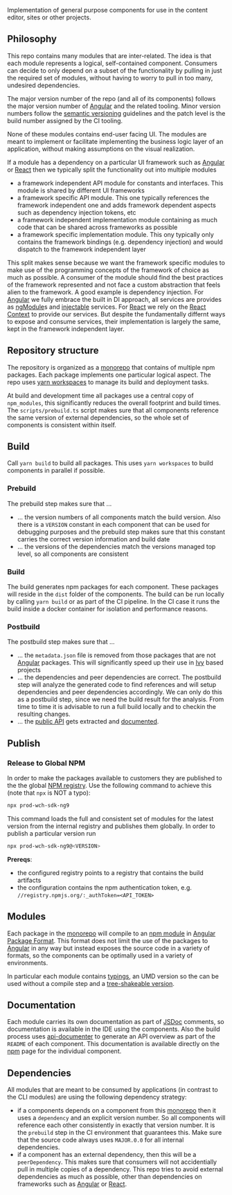 Implementation of general purpose components for use in the content editor, sites or other projects.

## Philosophy

This repo contains many modules that are inter-related. The idea is that each module represents a logical, self-contained component. Consumers can decide to only depend on a subset of the functionality by pulling in just the required set of modules, without having to worry to pull in too many, undesired dependencies.

The major version number of the repo (and all of its components) follows the major version number of [Angular](https://angular.io/) and the related tooling. Minor version numbers follow the [semantic versioning](https://semver.org/) guidelines and the patch level is the build number assigned by the CI tooling.

None of these modules contains end-user facing UI. The modules are meant to implement or facilitate implementing the business logic layer of an application, without making assumptions on the visual realization.

If a module has a dependency on a particular UI framework such as [Angular](https://angular.io/) or [React](https://reactjs.org/) then we typically split the functionality out into multiple modules

- a framework independent API module for constants and interfaces. This module is shared by different UI frameworks
- a framework specific API module. This one typically references the framework independent one and adds framework dependent aspects such as dependency injection tokens, etc
- a framework independent implementation module containing as much code that can be shared across frameworks as possible
- a framework specific implementation module. This ony typically only contains the framework bindings (e.g. dependency injection) and would dispatch to the framework independent layer

This split makes sense because we want the framework specific modules to make use of the programming concepts of the framework of choice as much as possible. A consumer of the module should find the best practices of the framework represented and not face a custom abstraction that feels alien to the framework. A good example is dependency injection. For [Angular](https://angular.io/) we fully embrace the built in DI approach, all services are provides as [ngModule](https://angular.io/guide/ngmodules)s and [injectable](https://angular.io/api/core/Injectable) services. For [React](https://reactjs.org/) we rely on the [React Context](https://reactjs.org/docs/context.html) to provide our services. But despite the fundamentally differnt ways to expose and consume services, their implementation is largely the same, kept in the framework independent layer.

## Repository structure

The repository is organized as a [monorepo](https://en.wikipedia.org/wiki/Monorepo) that contains of multiple npm packages. Each package implements one particular logical aspect. The repo uses [yarn workspaces](https://yarnpkg.com/lang/en/docs/workspaces/) to manage its build and deployment tasks.

At build and development time all packages use a central copy of `npm_modules`, this significantly reduces the overall footprint and build times. The `scripts/prebuild.ts` script makes sure that all components reference the same version of external dependencies, so the whole set of components is consistent within itself.

## Build

Call `yarn build` to build all packages. This uses `yarn workspaces` to build components in parallel if possible.

### Prebuild

The prebuild step makes sure that ...

- ... the version numbers of all components match the build version. Also there is a `VERSION` constant in each component that can be used for debugging purposes and the prebuild step makes sure that this constant carries the correct version information and build date
- ... the versions of the dependencies match the versions managed top level, so all components are consistent

### Build

The build generates npm packages for each component. These packages will reside in the `dist` folder of the components. The build can be run locally by calling `yarn build` or as part of the CI pipeline. In the CI case it runs the build inside a docker container for isolation and performance reasons.

### Postbuild

The postbuild step makes sure that ...

- ... the `metadata.json` file is removed from those packages that are not [Angular](https://angular.io/) packages. This will significantly speed up their use in [Ivy](https://angular.io/guide/ivy) based projects
- ... the dependencies and peer dependencies are correct. The postbuild step will analyze the generated code to find references and will setup dependencies and peer dependencies accordingly. We can only do this as a postbuild step, since we need the build result for the analysis. From time to time it is advisable to run a full build locally and to checkin the resulting changes.
- ... the [public API](https://www.npmjs.com/package/@microsoft/api-extractor) gets extracted and [documented](https://www.npmjs.com/package/@microsoft/api-documenter).

## Publish


### Release to Global NPM

In order to make the packages available to customers they are published to the the global [NPM registry](https://www.npmjs.com/package/ibm-wch-sdk-ng). Use the following command to achieve this (note that `npx` is NOT a typo):

```bash
npx prod-wch-sdk-ng9
```

This command loads the full and consistent set of modules for the latest version from the internal registry and publishes them globally. In order to publish a particular version run

```bash
npx prod-wch-sdk-ng9@<VERSION>
```

**Prereqs**:

- the configured registry points to a registry that contains the build artifacts
- the configuration contains the npm authentication token, e.g. `//registry.npmjs.org/:_authToken=<API_TOKEN>`

## Modules

Each package in the [monorepo](https://en.wikipedia.org/wiki/Monorepo) will compile to an [npm module](https://docs.npmjs.com/about-packages-and-modules) in [Angular Package Format](https://goo.gl/jB3GVv). This format does not limit the use of the packages to [Angular](https://angular.io/) in any way but instead exposes the source code in a variety of formats, so the components can be optimally used in a variety of environments.

In particular each module contains [typings](https://www.typescriptlang.org/docs/handbook/declaration-files/publishing.html), an UMD version so the can be used without a compile step and a [tree-shakeable version](https://github.com/nodejs/node-eps/blob/4217dca299d89c8c18ac44c878b5fe9581974ef3/002-es6-modules.md#51-determining-if-source-is-an-es-module).

## Documentation

Each module carries its own documentation as part of [JSDoc](https://api-extractor.com/pages/setup/generating_docs/) comments, so documentation is available in the IDE using the components. Also the build process uses [api-documenter](https://www.npmjs.com/package/@microsoft/api-documenter) to generate an API overview as part of the `README` of each component. This documentation is available directly on the [npm](https://www.npmjs.com/) page for the individual component.

## Dependencies

All modules that are meant to be consumed by applications (in contrast to the CLI modules) are using the following dependency strategy:

- if a components depends on a component from this [monorepo](https://en.wikipedia.org/wiki/Monorepo) then it uses a `dependency` and an explicit version number. So all components will reference each other consistently in exactly that version number. It is the `prebuild` step in the CI environment that guarantees this. Make sure that the source code always uses `MAJOR.0.0` for all internal dependencies.
- if a component has an external dependency, then this will be a `peerDependency`. This makes sure that consumers will not accidentially pull in multiple copies of a dependency. This repo tries to avoid external dependencies as much as possible, other than dependencies on frameworks such as [Angular](https://angular.io/) or [React](https://reactjs.org/).
